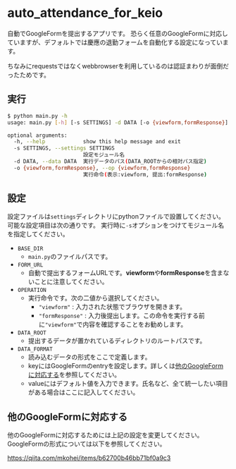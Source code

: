 # auto_attendance_for_keio
自動でGoogleFormを提出するアプリです。
恐らく任意のGoogleFormに対応していますが、デフォルトでは慶應の退勤フォームを自動化する設定になっています。

ちなみにrequestsではなくwebbrowserを利用しているのは認証まわりが面倒だったためです。


## 実行
```sh
$ python main.py -h
usage: main.py [-h] [-s SETTINGS] -d DATA [-o {viewform,formResponse}]

optional arguments:
  -h, --help            show this help message and exit
  -s SETTINGS, --settings SETTINGS
                        設定モジュール名
  -d DATA, --data DATA  実行データのパス(DATA_ROOTからの相対パス指定)
  -o {viewform,formResponse}, --op {viewform,formResponse}
                        実行命令(表示:viewform, 提出:formResponse)
```

## 設定
設定ファイルは`settings`ディレクトリにpythonファイルで設置してください。可能な設定項目は次の通りです。
実行時に`-s`オプションをつけてモジュール名を指定してください。

- `BASE_DIR`
  - `main.py`のファイルパスです。
- `FORM_URL`
  - 自動で提出するフォームURLです。**viewform**や**formResponse**を含まないことに注意してください。
- `OPERATION`
  - 実行命令です。次の二値から選択してください。
    - `"viewform"` : 入力された状態でブラウザを開きます。
    - `"formResponse"` : 入力後提出します。この命令を実行する前に`"viewform"`で内容を確認することをお勧めします。
- `DATA_ROOT`
  - 提出するデータが置かれているディレクトリのルートパスです。
- `DATA_FORMAT`
  - 読み込むデータの形式をここで定義します。
  - keyにはGoogleFormのentryを設定します。詳しくは[他のGoogleFormに対応する](#他のGoogleFormに対応する)を参照してください。
  - valueにはデフォルト値を入力できます。氏名など、全て統一したい項目がある場合はここに記入してください。

## 他のGoogleFormに対応する
他のGoogleFormに対応するためには上記の設定を変更してください。
GoogleFormの形式については以下を参照してください。

https://qiita.com/mkohei/items/b62700b46bb71bf0a9c3